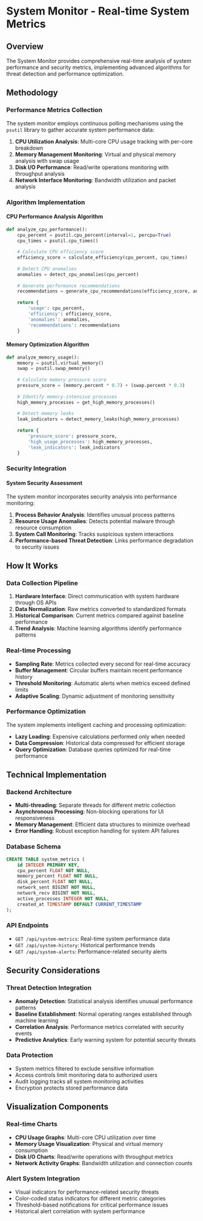 # System Monitor - Real-time System Metrics

## Overview
The System Monitor provides comprehensive real-time analysis of system performance and security metrics, implementing advanced algorithms for threat detection and performance optimization.

## Methodology

### Performance Metrics Collection
The system monitor employs continuous polling mechanisms using the `psutil` library to gather accurate system performance data:

1. **CPU Utilization Analysis**: Multi-core CPU usage tracking with per-core breakdown
2. **Memory Management Monitoring**: Virtual and physical memory analysis with swap usage
3. **Disk I/O Performance**: Read/write operations monitoring with throughput analysis
4. **Network Interface Monitoring**: Bandwidth utilization and packet analysis

### Algorithm Implementation

#### CPU Performance Analysis Algorithm
```python
def analyze_cpu_performance():
    cpu_percent = psutil.cpu_percent(interval=1, percpu=True)
    cpu_times = psutil.cpu_times()
    
    # Calculate CPU efficiency score
    efficiency_score = calculate_efficiency(cpu_percent, cpu_times)
    
    # Detect CPU anomalies
    anomalies = detect_cpu_anomalies(cpu_percent)
    
    # Generate performance recommendations
    recommendations = generate_cpu_recommendations(efficiency_score, anomalies)
    
    return {
        'usage': cpu_percent,
        'efficiency': efficiency_score,
        'anomalies': anomalies,
        'recommendations': recommendations
    }
```

#### Memory Optimization Algorithm
```python
def analyze_memory_usage():
    memory = psutil.virtual_memory()
    swap = psutil.swap_memory()
    
    # Calculate memory pressure score
    pressure_score = (memory.percent * 0.7) + (swap.percent * 0.3)
    
    # Identify memory-intensive processes
    high_memory_processes = get_high_memory_processes()
    
    # Detect memory leaks
    leak_indicators = detect_memory_leaks(high_memory_processes)
    
    return {
        'pressure_score': pressure_score,
        'high_usage_processes': high_memory_processes,
        'leak_indicators': leak_indicators
    }
```

### Security Integration

#### System Security Assessment
The system monitor incorporates security analysis into performance monitoring:

1. **Process Behavior Analysis**: Identifies unusual process patterns
2. **Resource Usage Anomalies**: Detects potential malware through resource consumption
3. **System Call Monitoring**: Tracks suspicious system interactions
4. **Performance-based Threat Detection**: Links performance degradation to security issues

## How It Works

### Data Collection Pipeline
1. **Hardware Interface**: Direct communication with system hardware through OS APIs
2. **Data Normalization**: Raw metrics converted to standardized formats
3. **Historical Comparison**: Current metrics compared against baseline performance
4. **Trend Analysis**: Machine learning algorithms identify performance patterns

### Real-time Processing
- **Sampling Rate**: Metrics collected every second for real-time accuracy
- **Buffer Management**: Circular buffers maintain recent performance history
- **Threshold Monitoring**: Automatic alerts when metrics exceed defined limits
- **Adaptive Scaling**: Dynamic adjustment of monitoring sensitivity

### Performance Optimization
The system implements intelligent caching and processing optimization:
- **Lazy Loading**: Expensive calculations performed only when needed
- **Data Compression**: Historical data compressed for efficient storage
- **Query Optimization**: Database queries optimized for real-time performance

## Technical Implementation

### Backend Architecture
- **Multi-threading**: Separate threads for different metric collection
- **Asynchronous Processing**: Non-blocking operations for UI responsiveness
- **Memory Management**: Efficient data structures to minimize overhead
- **Error Handling**: Robust exception handling for system API failures

### Database Schema
```sql
CREATE TABLE system_metrics (
    id INTEGER PRIMARY KEY,
    cpu_percent FLOAT NOT NULL,
    memory_percent FLOAT NOT NULL,
    disk_percent FLOAT NOT NULL,
    network_sent BIGINT NOT NULL,
    network_recv BIGINT NOT NULL,
    active_processes INTEGER NOT NULL,
    created_at TIMESTAMP DEFAULT CURRENT_TIMESTAMP
);
```

### API Endpoints
- `GET /api/system-metrics`: Real-time system performance data
- `GET /api/system-history`: Historical performance trends
- `GET /api/system-alerts`: Performance-related security alerts

## Security Considerations

### Threat Detection Integration
- **Anomaly Detection**: Statistical analysis identifies unusual performance patterns
- **Baseline Establishment**: Normal operating ranges established through machine learning
- **Correlation Analysis**: Performance metrics correlated with security events
- **Predictive Analytics**: Early warning system for potential security threats

### Data Protection
- System metrics filtered to exclude sensitive information
- Access controls limit monitoring data to authorized users
- Audit logging tracks all system monitoring activities
- Encryption protects stored performance data

## Visualization Components

### Real-time Charts
- **CPU Usage Graphs**: Multi-core CPU utilization over time
- **Memory Usage Visualization**: Physical and virtual memory consumption
- **Disk I/O Charts**: Read/write operations with throughput metrics
- **Network Activity Graphs**: Bandwidth utilization and connection counts

### Alert System Integration
- Visual indicators for performance-related security threats
- Color-coded status indicators for different metric categories
- Threshold-based notifications for critical performance issues
- Historical alert correlation with system performance